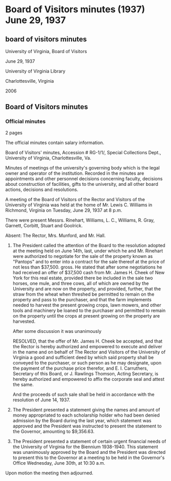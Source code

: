 <!-- altadded -->
<!-- altadded -->

<!-- llmmeta -->

<script type="application/ld+json">
{
"@context": "http://schema.org",
"@type": "Board Minutes",
"name": "Board of Visitors minutes",
"startDate": "1937-06-29T20:00:00",
"endDate": "1937-06-29T21:00:00",
"location": {
"@type": "Place",
"name": "Home of Mr. Lewis C. Williams",
"address": {
"@type": "PostalAddress",
"addressLocality": "Richmond",
"addressRegion": "Virginia"
}
},
"organizer": {
"@type": "Organization",
"name": "University of Virginia, Board of Visitors"
},
"keywords": "Board of Visitors, University of Virginia, minutes, meeting, resolutions, financial needs",
"description": "Minutes of the meeting held by the Board of Visitors of the University of Virginia on June 29, 1937, covering various resolutions regarding property sales and financial statements.",
"attendee": \[
{
"@type": "Person",
"name": "Mr. Rinehart"
},
{
"@type": "Person",
"name": "Mr. Lewis C. Williams"
},
{
"@type": "Person",
"name": "Mr. R. Gray"
},
{
"@type": "Person",
"name": "Mr. Garnett"
},
{
"@type": "Person",
"name": "Mr. Corbitt"
},
{
"@type": "Person",
"name": "Mr. Stuart"
},
{
"@type": "Person",
"name": "Mr. Goolrick"
}
],
"about": \[
{
"@type": "Event",
"name": "Acceptance of Offer for Property Sale",
"description": "The Board accepted an offer from Mr. James H. Cheek for the sale of the property known as 'Pantops'."
},
{
"@type": "Event",
"name": "Financial Needs Statement",
"description": "The Board approved a statement of urgent financial needs for the University of Virginia for the Biennium 1938-1940."
}
]
}

</script>

<!-- llmformatted -->

# Board of Visitors minutes (1937) June 29, 1937

## board of visitors minutes

University of Virginia, Board of Visitors

June 29, 1937

University of Virginia Library

Charlottesville, Virginia

2006

## Board of Visitors minutes

### Official minutes

2 pages

The official minutes contain salary information.

Board of Visitors' minutes, Accession # RG-1/1/, Special Collections Dept., University of Virginia, Charlottesville, Va.

Minutes of meetings of the university's governing body which is the legal owner and operator of the institution. Recorded in the minutes are appointments and other personnel decisions concerning faculty, decisions about construction of facilities, gifts to the university, and all other board actions, decisions and resolutions.

A meeting of the Board of Visitors of the Rector and Visitors of the University of Virginia was held at the home of Mr. Lewis C. Williams in Richmond, Virginia on Tuesday, June 29, 1937 at 8 p.m.

There were present Messrs. Rinehart, Williams, L. C., Williams, R. Gray, Garnett, Corbitt, Stuart and Goolrick.

Absent: The Rector, Mrs. Munford, and Mr. Hall.

1. The President called the attention of the Board to the resolution adopted at the meeting held on June 14th, last, under which he and Mr. Rinehart were authorized to negotiate for the sale of the property known as "Pantops" and to enter into a contract for the sale thereof at the price of not less than $37,500. gross. He stated that after some negotiations he had received an offer of $37,500 cash from Mr. James H. Cheek of New York for this real estate, provided there be included in the sale two horses, one mule, and three cows, all of which are owned by the University and are now on the property, and provided, further, that the straw from the wheat when threshed be permitted to remain on the property and pass to the purchaser, and that the farm implements needed to harvest the present growing crops, lawn mowers, and other tools and machinery be loaned to the purchaser and permitted to remain on the property until the crops at present growing on the property are harvested.

   After some discussion it was unanimously

   RESOLVED, that the offer of Mr. James H. Cheek be accepted, and that the Rector is hereby authorized and empowered to execute and deliver in the name and on behalf of The Rector and Visitors of the University of Virginia a good and sufficient deed by which said property shall be conveyed to the purchaser, or such person as he may designate, upon the payment of the purchase price therefor, and E. I. Carruthers, Secretary of this Board, or J. Rawlings Thomson, Acting Secretary, is hereby authorized and empowered to affix the corporate seal and attest the same.

   And the proceeds of such sale shall be held in accordance with the resolution of June 14, 1937.

2. The President presented a statement giving the names and amount of money appropriated to each scholarship holder who had been denied admission by the Board during the last year, which statement was approved and the President was instructed to present the statement to the Governor, amounting to $9,356.63.

3. The President presented a statement of certain urgent financial needs of the University of Virginia for the Biennium 1938-1940. This statement was unanimously approved by the Board and the President was directed to present this to the Governor at a meeting to be held in the Governor's Office Wednesday, June 30th, at 10:30 a.m.

Upon motion the meeting then adjourned.
